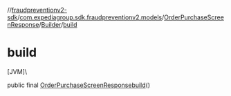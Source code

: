 //[fraudpreventionv2-sdk](../../../../index.md)/[com.expediagroup.sdk.fraudpreventionv2.models](../../index.md)/[OrderPurchaseScreenResponse](../index.md)/[Builder](index.md)/[build](build.md)

# build

[JVM]\

public final [OrderPurchaseScreenResponse](../index.md)[build](build.md)()
